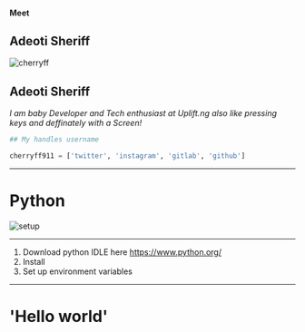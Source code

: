 #### Meet
## Adeoti Sheriff
![cherryff](https://lh3.googleusercontent.com/-ohaKrorGwxs/WWuOurOWtwI/AAAAAAAABrc/qsoQGMSZQG8L4jGtyW0pUnv-RXJbtkZVgCEwYBhgL/w140-h140-p/cherryff.png)
## Adeoti Sheriff
<i>I am  baby Developer and Tech enthusiast at Uplift.ng</i>
<i>also like pressing keys and deffinately with a Screen!</i>
```python
## My handles username

cherryff911 = ['twitter', 'instagram', 'gitlab', 'github']
```
---

# Python

![setup](https://ddaugher.github.io/images/setup-teaser.png)

---
1. Download python IDLE here https://www.python.org/
2. Install
3. Set up environment variables
---


# 'Hello world'

